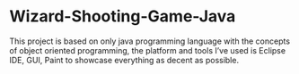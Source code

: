 # Wizard-Shooting-Game-Java
This project is based on only java programming language with the concepts of object oriented programming, the platform and tools I’ve used is Eclipse IDE, GUI, Paint to showcase everything as decent as possible.
